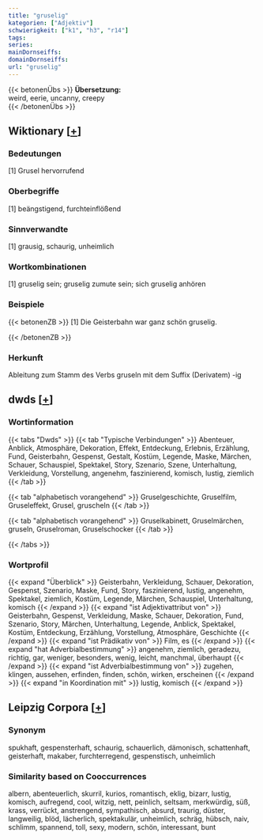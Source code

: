 ```yaml
---
title: "gruselig"
kategorien: ["Adjektiv"]
schwierigkeit: ["k1", "h3", "r14"]
tags:
series:
mainDornseiffs:
domainDornseiffs:
url: "gruselig"
---
```


{{< betonenÜbs >}}
**Übersetzung:**  
weird, eerie, uncanny, creepy  
{{< /betonenÜbs >}}

## Wiktionary [[+](https://de.wiktionary.org/wiki/gruselig)]

### Bedeutungen
[1] Grusel hervorrufend  

### Oberbegriffe
[1] beängstigend, furchteinflößend  

### Sinnverwandte
[1] grausig, schaurig, unheimlich  

### Wortkombinationen
[1] gruselig sein; gruselig zumute sein; sich gruselig anhören  

### Beispiele
{{< betonenZB >}}
[1] Die Geisterbahn war ganz schön gruselig.  

{{< /betonenZB >}}
### Herkunft
Ableitung zum Stamm des Verbs gruseln mit dem Suffix (Derivatem) -ig  



## dwds [[+](https://www.dwds.de/wb/gruselig)]

### Wortinformation
{{< tabs "Dwds" >}}
{{< tab "Typische Verbindungen" >}}
Abenteuer, Anblick, Atmosphäre, Dekoration, Effekt, Entdeckung, Erlebnis, Erzählung, Fund, Geisterbahn, Gespenst, Gestalt, Kostüm, Legende, Maske, Märchen, Schauer, Schauspiel, Spektakel, Story, Szenario, Szene, Unterhaltung, Verkleidung, Vorstellung, angenehm, faszinierend, komisch, lustig, ziemlich
{{< /tab >}}

{{< tab "alphabetisch vorangehend" >}}
Gruselgeschichte, Gruselfilm, Gruseleffekt, Grusel, gruscheln
{{< /tab >}}

{{< tab "alphabetisch vorangehend" >}}
Gruselkabinett, Gruselmärchen, gruseln, Gruselroman, Gruselschocker
{{< /tab >}}

{{< /tabs >}}

### Wortprofil
{{< expand "Überblick" >}} Geisterbahn, Verkleidung, Schauer, Dekoration, Gespenst, Szenario, Maske, Fund, Story, faszinierend, lustig, angenehm, Spektakel, ziemlich, Kostüm, Legende, Märchen, Schauspiel, Unterhaltung, komisch {{< /expand >}}
{{< expand "ist Adjektivattribut von" >}} Geisterbahn, Gespenst, Verkleidung, Maske, Schauer, Dekoration, Fund, Szenario, Story, Märchen, Unterhaltung, Legende, Anblick, Spektakel, Kostüm, Entdeckung, Erzählung, Vorstellung, Atmosphäre, Geschichte {{< /expand >}}
{{< expand "ist Prädikativ von" >}} Film, es {{< /expand >}}
{{< expand "hat Adverbialbestimmung" >}} angenehm, ziemlich, geradezu, richtig, gar, weniger, besonders, wenig, leicht, manchmal, überhaupt {{< /expand >}}
{{< expand "ist Adverbialbestimmung von" >}} zugehen, klingen, aussehen, erfinden, finden, schön, wirken, erscheinen {{< /expand >}}
{{< expand "in Koordination mit" >}} lustig, komisch {{< /expand >}}

## Leipzig Corpora [[+](https://corpora.uni-leipzig.de/en/res?word=gruselig&corpusId=deu_newscrawl-public_2018)]


### Synonym
spukhaft, gespensterhaft, schaurig, schauerlich, dämonisch, schattenhaft, geisterhaft, makaber, furchterregend, gespenstisch, unheimlich


### Similarity based on Cooccurrences
albern, abenteuerlich, skurril, kurios, romantisch, eklig, bizarr, lustig, komisch, aufregend, cool, witzig, nett, peinlich, seltsam, merkwürdig, süß, krass, verrückt, anstrengend, sympathisch, absurd, traurig, düster, langweilig, blöd, lächerlich, spektakulär, unheimlich, schräg, hübsch, naiv, schlimm, spannend, toll, sexy, modern, schön, interessant, bunt

